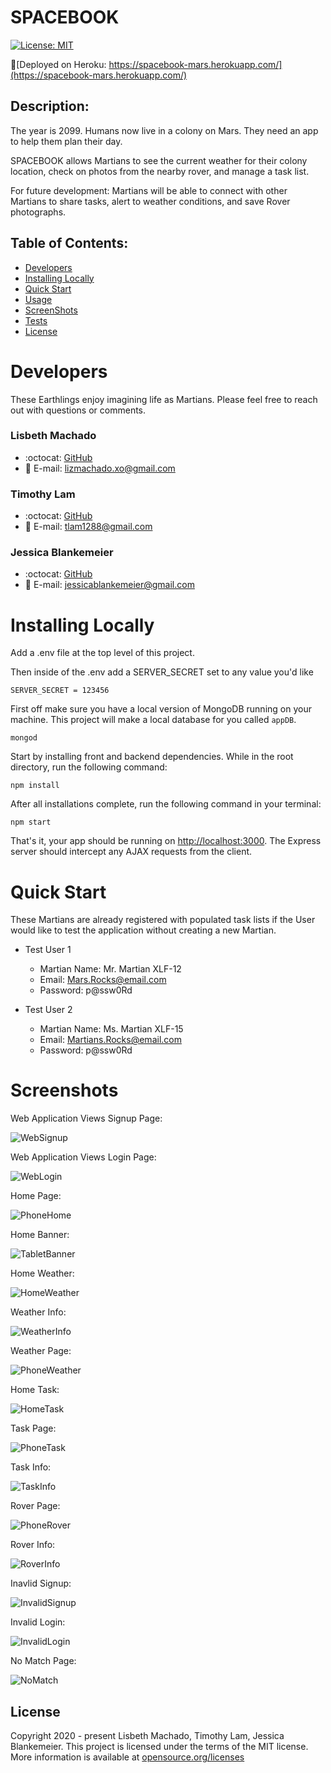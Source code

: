 # SPACEBOOK
[![License: MIT](https://img.shields.io/badge/License-MIT-yellow.svg)](https://opensource.org/licenses/MIT)

🚀[Deployed on Heroku: https://spacebook-mars.herokuapp.com/](https://spacebook-mars.herokuapp.com/)

## Description:  
 The year is 2099. Humans now live in a colony on Mars. They need an app to help them plan their day. 
 
SPACEBOOK allows Martians to see the current weather for their colony location, check on photos from the nearby rover, and manage a task list. 

For future development: Martians will be able to connect with other Martians to share tasks, alert to weather conditions, and save Rover photographs. 

## Table of Contents:
* [Developers](#developers)
* [Installing Locally](#installing-locally)
* [Quick Start](#quick-start)
* [Usage](./USAGE.md)
* [ScreenShots](#screenshots)
* [Tests](./TESTS.md)
* [License](#license)

# Developers
These Earthlings enjoy imagining life as Martians. Please feel free to reach out with questions or comments. 

### Lisbeth Machado
* :octocat: [GitHub](https://github.com/lisbethmachado)
* 📧 E-mail: lizmachado.xo@gmail.com

### Timothy Lam
* :octocat: [GitHub](https://github.com/tlam1288)
*  📧 E-mail: tlam1288@gmail.com

### Jessica Blankemeier
* :octocat: [GitHub](https://github.com/jessicablank)
*  📧 E-mail: jessicablankemeier@gmail.com

# Installing Locally

Add a .env file at the top level of this project.

Then inside of the .env add a SERVER_SECRET set to any value you'd like

```
SERVER_SECRET = 123456
```

First off make sure you have a local version of MongoDB running on your machine. This project will make a local database for you called `appDB`.

```
mongod
```

Start by installing front and backend dependencies. While in the root directory, run the following command:

```
npm install
```

After all installations complete, run the following command in your terminal:

```
npm start
```

That's it, your app should be running on <http://localhost:3000>. The Express server should intercept any AJAX requests from the client.

# Quick Start
These Martians are already registered with populated task lists if the User would like to test the application without creating a new Martian. 

* Test User 1

    * Martian Name: Mr. Martian XLF-12
    * Email: Mars.Rocks@email.com
    * Password: p@ssw0Rd

* Test User 2

    * Martian Name: Ms. Martian XLF-15
    * Email: Martians.Rocks@email.com
    * Password: p@ssw0Rd

# Screenshots

Web Application Views Signup Page:

![WebSignup](./assets/spacebook-web-signup.png)

Web Application Views Login Page:

![WebLogin](./assets/spacebook-web-login.png)

Home Page:

![PhoneHome](./assets/sapcebook-phone-home.png)

Home Banner:

![TabletBanner](./assets/spacebook-banner-home.png)

Home Weather:

![HomeWeather](./assets/spacebook-weather-home.png)

Weather Info:

![WeatherInfo](./assets/spacebook-weather-modal.png)

Weather Page:

![PhoneWeather](./assets/spacebook-phone-weatherfull.png)

Home Task:

![HomeTask](./assets/spacebook-task-home.png)

Task Page:

![PhoneTask](./assets/spacebook-phone-taskfull.png)

Task Info:

![TaskInfo](./assets/spacebook-task-modal.png)

Rover Page:

![PhoneRover](./assets/spacebook-phone-rover.png)

Rover Info:

![RoverInfo](./assets/spacebook-rover-modal.png)

Inavlid Signup:

![InvalidSignup](./assets/spacebook-invalid-signup.png)

Invalid Login:

![InvalidLogin](./assets/spacebook-invalid-login.png)

No Match Page:

![NoMatch](./assets/no-match.PNG)

## License
Copyright 2020 - present Lisbeth Machado, Timothy Lam, Jessica Blankemeier.
This project is licensed under the terms of the MIT license. 
More information is available at [opensource.org/licenses](https://opensource.org/licenses/MIT)
